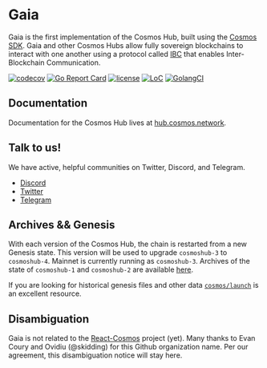 # Gaia
Gaia is the first implementation of the Cosmos Hub, built using the [Cosmos SDK](https://github.com/cosmos/cosmos-sdk).  Gaia and other Cosmos Hubs allow fully sovereign blockchains to interact with one another using a protocol called [IBC](https://github.com/cosmos/ics/tree/master/ibc) that enables Inter-Blockchain Communication.

[![codecov](https://codecov.io/gh/cosmos/gaia/branch/master/graph/badge.svg)](https://codecov.io/gh/cosmos/gaia)
[![Go Report Card](https://goreportcard.com/badge/github.com/cosmos/gaia)](https://goreportcard.com/report/github.com/cosmos/gaia)
[![license](https://img.shields.io/github/license/cosmos/gaia.svg)](https://github.com/cosmos/gaia/blob/master/LICENSE)
[![LoC](https://tokei.rs/b1/github/cosmos/gaia)](https://github.com/cosmos/gaia)
[![GolangCI](https://golangci.com/badges/github.com/cosmos/gaia.svg)](https://golangci.com/r/github.com/cosmos/gaia)

## Documentation

Documentation for the Cosmos Hub lives at [hub.cosmos.network](https://hub.cosmos.network/main/hub-overview/overview.html).

## Talk to us!

We have active, helpful communities on Twitter, Discord, and Telegram.

* [Discord](https://discord.gg/vcExX9T)
* [Twitter](https://twitter.com/cosmos)
* [Telegram](https://t.me/cosmosproject)

## Archives && Genesis

With each version of the Cosmos Hub, the chain is restarted from a new Genesis state. This version will be used to upgrade `cosmoshub-3` to `cosmoshub-4`. Mainnet is currently running as `cosmoshub-3`. Archives of the state of `cosmoshub-1` and `cosmoshub-2` are available [here](./docs/resources/archives.md).

If you are looking for historical genesis files and other data [`cosmos/launch`](http://github.com/cosmos/launch) is an excellent resource.

## Disambiguation

Gaia is not related to the [React-Cosmos](https://github.com/react-cosmos/react-cosmos) project (yet). Many thanks to Evan Coury and Ovidiu (@skidding) for this Github organization name. Per our agreement, this disambiguation notice will stay here.
